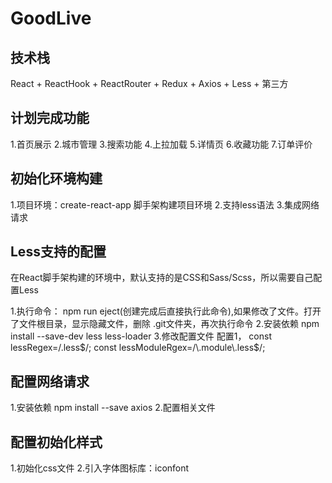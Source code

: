 # GoodLive

## 技术栈
React + ReactHook + ReactRouter + Redux + Axios + Less + 第三方

## 计划完成功能 
 1.首页展示
 2.城市管理
 3.搜索功能
 4.上拉加载
 5.详情页
 6.收藏功能
 7.订单评价

 ## 初始化环境构建
 1.项目环境：create-react-app 脚手架构建项目环境
 2.支持less语法
 3.集成网络请求

 ## Less支持的配置
 在React脚手架构建的环境中，默认支持的是CSS和Sass/Scss，所以需要自己配置Less
 
 1.执行命令： 
 npm run eject(创建完成后直接执行此命令),如果修改了文件。打开了文件根目录，显示隐藏文件，删除 .git文件夹，再次执行命令
 2.安装依赖
 npm install --save-dev less less-loader
 3.修改配置文件
 配置1，
 const lessRegex=/\.less$/;
 const lessModuleRgex=/\.module\.less$/;
## 配置网络请求
1.安装依赖
npm install --save axios
2.配置相关文件


## 配置初始化样式
 1.初始化css文件
 2.引入字体图标库：iconfont